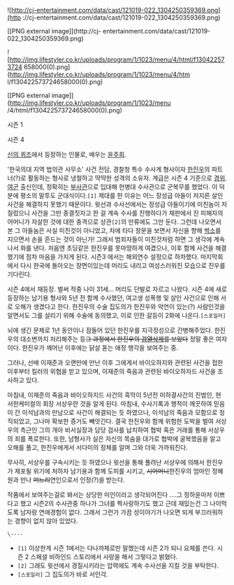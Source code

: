 ![http://cj-entertainment.com/data/cast/121019-022_1304250359369.png](http
://cj-entertainment.com/data/cast/121019-022_1304250359369.png)

[[PNG external image]](http://cj-
entertainment.com/data/cast/121019-022_1304250359369.png)

![http://img.lifestyler.co.kr/uploads/program/1/1023/menu/4/html/f130422573724
658000\(0\).png](http://img.lifestyler.co.kr/uploads/program/1/1023/menu/4/htm
l/f130422573724658000\(0\).png)

[[PNG external image]](http://img.lifestyler.co.kr/uploads/program/1/1023/menu
/4/html/f130422573724658000\(0\).png)

시즌 1

시즌 4

[신의 퀴즈](%EC%8B%A0%EC%9D%98%20%ED%80%B4%EC%A6%88.md)에서 등장하는 인물로, 배우는
[윤주희](%EC%9C%A4%EC%A3%BC%ED%9D%AC.md).

'한국의대 지역 법의관 사무소' 사건 전담, 경찰청 특수 수사계 형사이자
[한진우](%ED%95%9C%EC%A7%84%EC%9A%B0.md)의 파트너(?)로 활동하는 형사로 냉철하고 딱딱한 성격의 소유자.
계급은 시즌 4 기준으로 [경위](%EA%B2%BD%EC%9C%84.md). [여군](%EC%97%AC%EA%B5%B0.md)
출신인데, 정확히는 [부사관](%EB%B6%80%EC%82%AC%EA%B4%80.md)으로 입대해 헌병대 수사관으로 군복무를 했었다.
이 덕분에 평소의 말투도 군대식이다.`[1]` 제대를 한 이유는 어느 장성급 아들이 저지른 살인사건을 해결하지 못했기 때문이다. 윗선과
수사선에서는 장성급 아들이기에 미친놈이 저질렀으니 사건을 그만 종결짓자고 한 걸 계속 수사를 진행하다가 재판에서 진 피해자의 어머니가 자살한
것에 대한 충격으로 상관`[2]`의 만류에도 그만 둔다. 그런데 나오면서 본 그 아들놈은 사실 미친것이 아니었고, 차에 타다 창문을 보면서
자신을 향해 [썩소](%EC%8D%A9%EC%86%8C.md)를 지으면서 손을 흔드는 것이 아닌가! 그래서 범죄자들이 미친것처럼 하면
그 생각에 계속나서 화를 낸다. 처음엔 초딩같은 한진우를 못마땅하게 여겼으나, 이후 함께 사건을 해결했기에 점차 마음을 가지게 된다. 시즌3
에서는 해외연수 설정으로 하차했다. 마지막회에서 다시 한국에 돌아오는 장면이있는데 머리도 내리고 여성스러워진 모습으로 진우를 기다린다.

시즌 4에서 재등장. 벌써 작중 나이 31세... 머리도 단발로 자르고 나왔다. 시즌 4에 새로 등장하는 남기용 형사와 5년 전 함께
수사했던, 여고생 성폭행 및 살인 사건으로 인해 서로 오해가 생겼다고 한다. 한진우의 수술 집도의가 한진우와 악연이 있는(?) 사람인것을
알면서도 그를 살리기 위해 수술에 동의했고, 이로 인한 갈등이 2화에 나온다.`[스포일러]`

뇌에 생긴 문제로 1년 동안이나 잠들어 있던 한진우를 지극정성으로 간병해주었다. 한진우의 대소변까지 처리해주는 등<del>그 과정에서
한진우의 [검열삭제](%EC%A2%87.md)를 보았다</del> 정말 좋은 여자이다. 한진우가 깨어난 이후에는 닭살 돋는 애정 행각을
보여주는 중.

그러나, 선배 이재준과 오랜만에 만난 이후 그에게서 바이오하지와 관련된 사건을 접한 이후부터 킬러의 위협을 받고 있으며, 이재준의 죽음과
관련된 바이오하자드 사건을 조사하고 있다.

마침내, 이재준의 죽음과 바이오하지드 사건의 흑막이 5년전 미하결사건의 진범인, 현 서한케미컬의 회장 서상우란 것을 알게 된다. 마침내,
수사기록과 행적이 깨끗하여 믿음이 간 이석남과의 만남으로 사건이 해결되는 듯 하였으나, 이석남의 죽음과 모함으로 정직되었고, 그나마 확보한
증거도 빼앗긴다. 결국 한진우와 함께 위험한 도박을 벌여 서상우의 측근인 그의 개아 비서실장과 담당 검사를 납치하여 협박 혹은 거래를 통해
서상우의 죄를 폭로한다. 또한, 남형사가 실은 자신의 목숨을 대가로 협박에 굴복했음을 알고 오해를 풀고, 한진우에게서 서다미의 정체를 알며
그와 더욱 가까워진다.

무사히, 서상우를 구속시키는 듯 하였으나 윗선을 통해 풀려난 서상우에 의해서 한진우가 체포될 위기에 처하자 남기용과 함께 도피를 시키고,
<del>시어머니</del>한진우의 엄마인 정혜원과 만나 <del>며느리</del>연인으로서 인정(?)을 받는다.

작품에서 보여주는걸로 봐서는 상당한 미인이라고 생각되어진다 ....그 정하윤마저 이쁘다고 했고 시즌2의 수사관중 하나가 그녀를 짝사랑하기도
했고 근데 재밌는건 그 나이먹도록 남자랑 연애경험이 없다. 그래서 그런가 가끔 성이야기가 나오면 되게 부끄러워하는 경향이 없지 않아 있었다.

`\----`

  * `[1]` 이상한게 시즌 1에서는 다나까체로만 말했는데 시즌 2가 되니 요체를 쓴다. 시즌 2 스페셜 비하인드 스토리에서 사랑을 해서 그렇다고 밝혔다.
  * `[2]` 그래도 윗선에서 경질시키라는 압력에도 계속 수사선을 지킬 것을 부탁한다.
  * `[스포일러]` 그 집도의가 바로 서인각.

